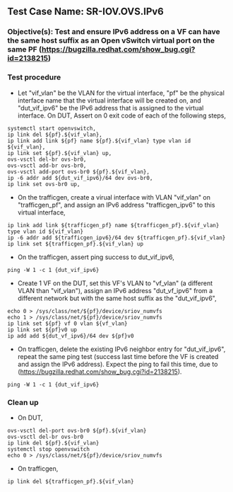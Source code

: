 
## Test Case Name: SR-IOV.OVS.IPv6

### Objective(s): Test and ensure IPv6 address on a VF can have the same host suffix as an Open vSwitch virtual port on the same PF (https://bugzilla.redhat.com/show_bug.cgi?id=2138215)  

### Test procedure

* Let "vif_vlan" be the VLAN for the virtual interface, "pf" be the physical interface name that the virtual interface will be created on, and "dut_vif_ipv6" be the IPv6 address that is assigned to the virtual interface. On DUT, Assert on 0 exit code of each of the following steps,
```
systemctl start openvswitch,
ip link del ${pf}.${vif_vlan},
ip link add link ${pf} name ${pf}.${vif_vlan} type vlan id ${vif_vlan},
ip link set ${pf}.${vif_vlan} up,
ovs-vsctl del-br ovs-br0,
ovs-vsctl add-br ovs-br0,
ovs-vsctl add-port ovs-br0 ${pf}.${vif_vlan},
ip -6 addr add ${dut_vif_ipv6}/64 dev ovs-br0,
ip link set ovs-br0 up,
```

* On the trafficgen, create a virual interface with VLAN "vif_vlan" on "trafficgen_pf", and assign an IPv6 address "trafficgen_ipv6" to this virtual interface,
```
ip link add link ${trafficgen_pf} name ${trafficgen_pf}.${vif_vlan} type vlan id ${vif_vlan}
ip -6 addr add ${trafficgen_ipv6}/64 dev ${trafficgen_pf}.${vif_vlan}
ip link set ${trafficgen_pf}.${vif_vlan} up
```

* On the trafficgen, assert ping success to dut_vif_ipv6,
```
ping -W 1 -c 1 {dut_vif_ipv6}
```

* Create 1 VF on the DUT, set this VF's VLAN to "vf_vlan" (a different VLAN than "vif_vlan"), assign an IPv6 address "dut_vf_ipv6" from a different network but with the same host suffix as the "dut_vif_ipv6",
```
echo 0 > /sys/class/net/${pf}/device/sriov_numvfs
echo 1 > /sys/class/net/${pf}/device/sriov_numvfs
ip link set ${pf} vf 0 vlan ${vf_vlan}
ip link set ${pf}v0 up
ip add add ${dut_vf_ipv6}/64 dev ${pf}v0
```

* On trafficgen, delete the existing IPv6 neighbor entry for "dut_vif_ipv6", repeat the same ping test (success last time before the VF is created and assign the IPv6 address). Expect the ping to fail this time, due to (https://bugzilla.redhat.com/show_bug.cgi?id=2138215).
```
ping -W 1 -c 1 {dut_vif_ipv6}
```

### Clean up

* On DUT,
```
ovs-vsctl del-port ovs-br0 ${pf}.${vif_vlan}
ovs-vsctl del-br ovs-br0
ip link del ${pf}.${vif_vlan}
systemctl stop openvswitch
echo 0 > /sys/class/net/${pf}/device/sriov_numvfs
```

* On trafficgen,
```
ip link del ${trafficgen_pf}.${vif_vlan}
```

